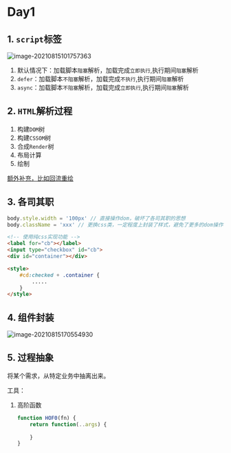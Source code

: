 # Day1

## 1. `script`标签

![image-20210815101757363](C:\Users\oliver.xu\AppData\Roaming\Typora\typora-user-images\image-20210815101757363.png)

1. 默认情况下：加载脚本`阻塞`解析，加载完成`立即执行`,执行期间`阻塞`解析
2. `defer`：加载脚本`不阻塞`解析，加载完成`不执行`,执行期间`阻塞`解析
3. `async`：加载脚本`不阻塞`解析，加载完成`立即执行`,执行期间`阻塞`解析

## 2. `HTML`解析过程

1. 构建`DOM`树
2. 构建`CSSOM`树
3. 合成`Render`树
4. 布局计算
5. 绘制

[额外补充，比如回流重绘](https://www.imooc.com/article/40004)

## 3. 各司其职

```js
body.style.width = '100px' // 直接操作dom，破坏了各司其职的思想
body.className = 'xxx' // 更换css类，一定程度上封装了样式，避免了更多的dom操作
```

```html
<!-- 使用纯css实现功能 -->
<label for="cb"></label>
<input type="checkbox" id="cb">
<div id="container"></div>

<style>
    #cd:checked + .container {
        .....
    }
</style>
```

## 4. 组件封装

![image-20210815170554930](C:\Users\oliver.xu\AppData\Roaming\Typora\typora-user-images\image-20210815170554930.png)

## 5. 过程抽象

将某个需求，从特定业务中抽离出来。

工具：

1. 高阶函数

   ```js
   function HOF0(fn) {
       return function(..args) {
           
       }
   }
   ```

   

   
